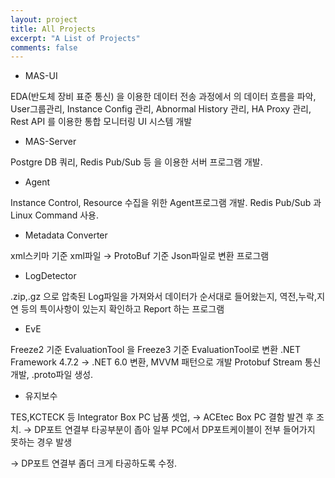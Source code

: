 ```yaml
---
layout: project
title: All Projects
excerpt: "A List of Projects"
comments: false
---
```

- MAS-UI

EDA(반도체 장비 표준 통신) 을 이용한 데이터 전송 과정에서 의 데이터 흐름을 파악, User그룹관리, Instance Config 관리, Abnormal History 관리, HA Proxy 관리, Rest API 를 이용한 통합 모니터링 UI 시스템 개발

- MAS-Server

Postgre DB 쿼리, Redis Pub/Sub 등 을 이용한 서버 프로그램 개발.

- Agent

Instance Control, Resource 수집을 위한 Agent프로그램 개발. Redis Pub/Sub 과 Linux Command 사용.

- Metadata Converter

xml스키마 기준 xml파일 → ProtoBuf 기준 Json파일로 변환 프로그램

- LogDetector

.zip,.gz 으로 압축된 Log파일을 가져와서 데이터가 순서대로 들어왔는지, 역전,누락,지연 등의 특이사항이 있는지 확인하고 Report 하는 프로그램

- EvE

Freeze2 기준 EvaluationTool 을 Freeze3 기준 EvaluationTool로 변환
.NET Framework 4.7.2 → .NET 6.0 변환, MVVM 패턴으로 개발
Protobuf Stream 통신 개발, .proto파일 생성. 

- 유지보수

TES,KCTECK 등 Integrator Box PC 납품 셋업, → ACEtec Box PC 결함 발견 후 조치.
→ DP포트 연결부 타공부분이 좁아 일부 PC에서 DP포트케이블이 전부 들어가지 못하는 경우 발생

→ DP포트 연결부 좀더 크게 타공하도록 수정.